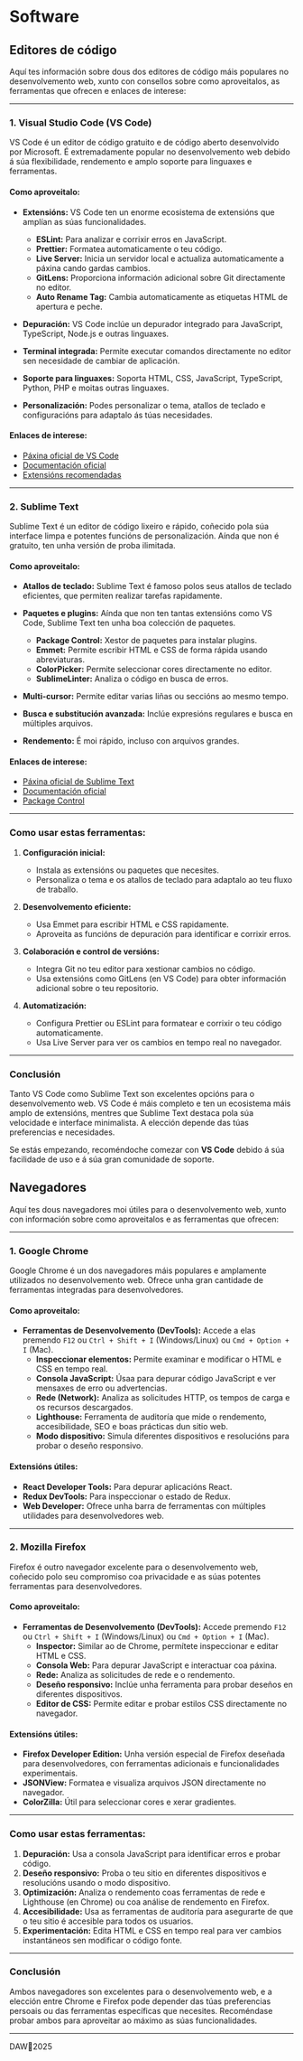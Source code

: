 # Software

## Editores de código

Aquí tes información sobre dous dos editores de código máis populares no desenvolvemento web, xunto con consellos sobre como aproveitalos, as ferramentas que ofrecen e enlaces de interese:

---

### **1. Visual Studio Code (VS Code)**
VS Code é un editor de código gratuito e de código aberto desenvolvido por Microsoft. É extremadamente popular no desenvolvemento web debido á súa flexibilidade, rendemento e amplo soporte para linguaxes e ferramentas.

#### **Como aproveitalo:**
- **Extensións:** VS Code ten un enorme ecosistema de extensións que amplían as súas funcionalidades.
  - **ESLint:** Para analizar e corrixir erros en JavaScript.
  - **Prettier:** Formatea automaticamente o teu código.
  - **Live Server:** Inicia un servidor local e actualiza automaticamente a páxina cando gardas cambios.
  - **GitLens:** Proporciona información adicional sobre Git directamente no editor.
  - **Auto Rename Tag:** Cambia automaticamente as etiquetas HTML de apertura e peche.

- **Depuración:** VS Code inclúe un depurador integrado para JavaScript, TypeScript, Node.js e outras linguaxes.
- **Terminal integrada:** Permite executar comandos directamente no editor sen necesidade de cambiar de aplicación.
- **Soporte para linguaxes:** Soporta HTML, CSS, JavaScript, TypeScript, Python, PHP e moitas outras linguaxes.
- **Personalización:** Podes personalizar o tema, atallos de teclado e configuracións para adaptalo ás túas necesidades.

#### **Enlaces de interese:**
- [Páxina oficial de VS Code](https://code.visualstudio.com/)
- [Documentación oficial](https://code.visualstudio.com/docs)
- [Extensións recomendadas](https://code.visualstudio.com/docs/editor/extension-gallery)

---

### **2. Sublime Text**
Sublime Text é un editor de código lixeiro e rápido, coñecido pola súa interface limpa e potentes funcións de personalización. Aínda que non é gratuito, ten unha versión de proba ilimitada.

#### **Como aproveitalo:**
- **Atallos de teclado:** Sublime Text é famoso polos seus atallos de teclado eficientes, que permiten realizar tarefas rapidamente.
- **Paquetes e plugins:** Aínda que non ten tantas extensións como VS Code, Sublime Text ten unha boa colección de paquetes.
  - **Package Control:** Xestor de paquetes para instalar plugins.
  - **Emmet:** Permite escribir HTML e CSS de forma rápida usando abreviaturas.
  - **ColorPicker:** Permite seleccionar cores directamente no editor.
  - **SublimeLinter:** Analiza o código en busca de erros.

- **Multi-cursor:** Permite editar varias liñas ou seccións ao mesmo tempo.
- **Busca e substitución avanzada:** Inclúe expresións regulares e busca en múltiples arquivos.
- **Rendemento:** É moi rápido, incluso con arquivos grandes.

#### **Enlaces de interese:**
- [Páxina oficial de Sublime Text](https://www.sublimetext.com/)
- [Documentación oficial](https://www.sublimetext.com/docs/)
- [Package Control](https://packagecontrol.io/)

---

### **Como usar estas ferramentas:**
1. **Configuración inicial:**
   - Instala as extensións ou paquetes que necesites.
   - Personaliza o tema e os atallos de teclado para adaptalo ao teu fluxo de traballo.

2. **Desenvolvemento eficiente:**
   - Usa Emmet para escribir HTML e CSS rapidamente.
   - Aproveita as funcións de depuración para identificar e corrixir erros.

3. **Colaboración e control de versións:**
   - Integra Git no teu editor para xestionar cambios no código.
   - Usa extensións como GitLens (en VS Code) para obter información adicional sobre o teu repositorio.

4. **Automatización:**
   - Configura Prettier ou ESLint para formatear e corrixir o teu código automaticamente.
   - Usa Live Server para ver os cambios en tempo real no navegador.

---

### **Conclusión**
Tanto VS Code como Sublime Text son excelentes opcións para o desenvolvemento web. VS Code é máis completo e ten un ecosistema máis amplo de extensións, mentres que Sublime Text destaca pola súa velocidade e interface minimalista. A elección depende das túas preferencias e necesidades.

Se estás empezando, recoméndoche comezar con **VS Code** debido á súa facilidade de uso e á súa gran comunidade de soporte.

## Navegadores

Aquí tes dous navegadores moi útiles para o desenvolvemento web, xunto con información sobre como aproveitalos e as ferramentas que ofrecen:

---

### **1. Google Chrome**
Google Chrome é un dos navegadores máis populares e amplamente utilizados no desenvolvemento web. Ofrece unha gran cantidade de ferramentas integradas para desenvolvedores.

#### **Como aproveitalo:**
- **Ferramentas de Desenvolvemento (DevTools):** Accede a elas premendo `F12` ou `Ctrl + Shift + I` (Windows/Linux) ou `Cmd + Option + I` (Mac).
  - **Inspeccionar elementos:** Permite examinar e modificar o HTML e CSS en tempo real.
  - **Consola JavaScript:** Úsaa para depurar código JavaScript e ver mensaxes de erro ou advertencias.
  - **Rede (Network):** Analiza as solicitudes HTTP, os tempos de carga e os recursos descargados.
  - **Lighthouse:** Ferramenta de auditoría que mide o rendemento, accesibilidade, SEO e boas prácticas dun sitio web.
  - **Modo dispositivo:** Simula diferentes dispositivos e resolucións para probar o deseño responsivo.

#### **Extensións útiles:**
- **React Developer Tools:** Para depurar aplicacións React.
- **Redux DevTools:** Para inspeccionar o estado de Redux.
- **Web Developer:** Ofrece unha barra de ferramentas con múltiples utilidades para desenvolvedores web.

---

### **2. Mozilla Firefox**
Firefox é outro navegador excelente para o desenvolvemento web, coñecido polo seu compromiso coa privacidade e as súas potentes ferramentas para desenvolvedores.

#### **Como aproveitalo:**
- **Ferramentas de Desenvolvemento (DevTools):** Accede premendo `F12` ou `Ctrl + Shift + I` (Windows/Linux) ou `Cmd + Option + I` (Mac).
  - **Inspector:** Similar ao de Chrome, permítete inspeccionar e editar HTML e CSS.
  - **Consola Web:** Para depurar JavaScript e interactuar coa páxina.
  - **Rede:** Analiza as solicitudes de rede e o rendemento.
  - **Deseño responsivo:** Inclúe unha ferramenta para probar deseños en diferentes dispositivos.
  - **Editor de CSS:** Permite editar e probar estilos CSS directamente no navegador.

#### **Extensións útiles:**
- **Firefox Developer Edition:** Unha versión especial de Firefox deseñada para desenvolvedores, con ferramentas adicionais e funcionalidades experimentais.
- **JSONView:** Formatea e visualiza arquivos JSON directamente no navegador.
- **ColorZilla:** Útil para seleccionar cores e xerar gradientes.

---

### **Como usar estas ferramentas:**
1. **Depuración:** Usa a consola JavaScript para identificar erros e probar código.
2. **Deseño responsivo:** Proba o teu sitio en diferentes dispositivos e resolucións usando o modo dispositivo.
3. **Optimización:** Analiza o rendemento coas ferramentas de rede e Lighthouse (en Chrome) ou coa análise de rendemento en Firefox.
4. **Accesibilidade:** Usa as ferramentas de auditoría para asegurarte de que o teu sitio é accesible para todos os usuarios.
5. **Experimentación:** Edita HTML e CSS en tempo real para ver cambios instantáneos sen modificar o código fonte.

---

### **Conclusión**
Ambos navegadores son excelentes para o desenvolvemento web, e a elección entre Chrome e Firefox pode depender das túas preferencias persoais ou das ferramentas específicas que necesites. Recoméndase probar ambos para aproveitar ao máximo as súas funcionalidades.

---

DAW🧊2025